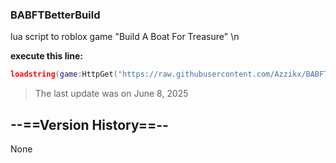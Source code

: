 ### BABFTBetterBuild
lua script to roblox game "Build A Boat For Treasure" \n

**execute this line:**
```lua
loadstring(game:HttpGet("https://raw.githubusercontent.com/Azzikx/BABFTBetterBuild/refs/heads/main/SourceCode"))()
```
> The last update was on June 8, 2025
## **--==Version History==--**
None
